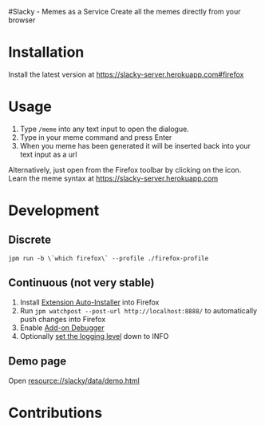 #Slacky - Memes as a Service
Create all the memes directly from your browser

# Installation

Install the latest version at https://slacky-server.herokuapp.com#firefox

# Usage

1. Type `/meme` into any text input to open the dialogue.
2. Type in your meme command and press Enter
3. When you meme has been generated it will be inserted back into your text input as a url

Alternatively, just open from the Firefox toolbar by clicking on the icon.
Learn the meme syntax at https://slacky-server.herokuapp.com

# Development

## Discrete

```
jpm run -b \`which firefox\` --profile ./firefox-profile
```

## Continuous (not very stable)

1. Install [Extension Auto-Installer](https://addons.mozilla.org/en-US/firefox/addon/autoinstaller/) into Firefox
2. Run `jpm watchpost --post-url http://localhost:8888/` to automatically push changes into Firefox
3. Enable [Add-on Debugger](https://developer.mozilla.org/en-US/Add-ons/Add-on_Debugger)
4. Optionally [set the logging level](https://blog.mozilla.org/addons/2013/03/27/changes-to-console-log-behaviour-in-sdk-1-14/) down to INFO

## Demo page
Open [resource://slacky/data/demo.html](resource://slacky/data/demo.html)

# Contributions
